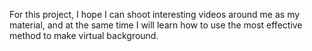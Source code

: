 For this project, I hope I can shoot interesting videos around me as my material, and at the same time I will learn how to use the most effective method to make virtual background.
